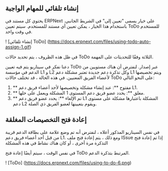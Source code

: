 ## إنشاء تلقائي للمهام الواجبة

يحتوي كل مستند في ERPNext على خيار يسمى "تعيين إلى" في الشريط الجانبي. باستخدام هذا الخيار ، يمكن تعيين أي مستند للمستخدم. سيتم تعيين ToDo للمستخدم في وقت واحد.

! [إنشاء تلقائي ToDo] (https://docs.erpnext.com/files/using-todo-auto-assign-1.gif)

في ظل هذه الظروف ، يتم تحديد حالات ToDo الثلاثة وفقًا للتحديثات على المهمة.

دعنا نفكر في سيناريو يتم فيه تعيين ToDo عبر إصدار. لنفترض أن هناك مستويين من الدعم في مؤسسة L1 و L2 وكل تذكرة دعم جديدة تعتبر مشكلة دعم L1 ويتم تخصيصها لأعضاء الفريق المعنيين. في هذه الحالة ، قد تختلف حالات ToDo على النحو التالي:

1. ** مفتوح **: عند إنشاء مشكلة وتخصيصها لأحد أعضاء فريق دعم L1.
2. ** مغلق **: يحدد عضو فريق دعم المستوى 1 المشكلة ويعمل على حلها.
3. ** تم الإلغاء **: يحدد عضو فريق دعم L1 المشكلة باعتبارها مشكلة على مستوى دعم L2 ويقوم بتعيينها لعضو الفريق ذي الصلة.

## إعادة فتح التخصيصات المغلقة

في نفس السيناريو المذكور أعلاه ، لنفترض أنه تم وضع علامة على بطاقة الدعم قريبة من قبل أحد أعضاء فريق دعم L1. ومع ذلك ، يتم إعادة فتح ملف ISsue إذا تم إعادة فتح التذكرة مرة أخرى ، أو كان هناك نشاط في هذه المشكلة

في نفس الوقت ، سيتم أيضًا إعادة فتح ToDo المرتبط بتذكرة الدعم.

! [ToDo] (https://docs.erpnext.com/files/using-to-do-6.png)